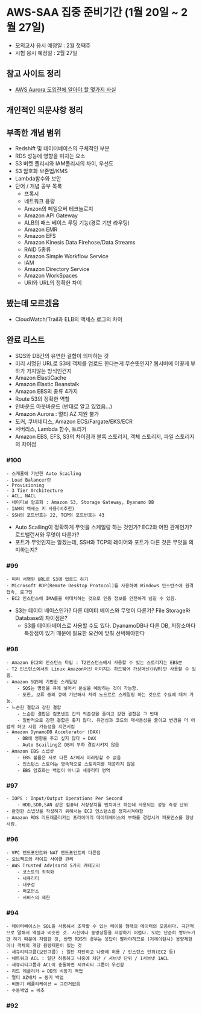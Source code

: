 # AWS-SAA 집중 준비기간 (1월 20일 ~ 2월 27일)

- 모의고사 응시 예정일 : 2월 첫째주
- 시험 응시 예정일 : 2월 27일

## 참고 사이트 정리
- [AWS Aurora 도입전에 알아야 할 몇가지 사실](https://link.medium.com/uH6SmWivLdb)

## 개인적인 의문사항 정리

## 부족한 개념 범위
- Redshift 및 데이터베이스의 구체적인 부분
- RDS 성능에 영향을 미치는 요소
- S3 버켓 폴리시와 IAM폴리시의 차이, 우선도
- S3 암호화 보존법/KMS
- Lambda함수와 보안
- 단어 / 개념 공부 목록
    - 프록시
    - 네트워크 용량
    - Amzon의 페일오버 테크놀로지
    - Amazon API Gateway
    - ALB의 패스 베이스 루팅 기능(경로 기반 라우팅)
    - Amazon EMR
    - Amazon EFS
    - Amazon Kinesis Data Firehose/Data Streams
    - RAID 5종류
    - Amazon Simple Workflow Service
    - IAM
    - Amazon Directory Service
    - Amazon WorkSpaces
    - URI와 URL의 정확한 차이

## 봤는데 모르겠음
- CloudWatch/Trail과 ELB의 액세스 로그의 차이

## 완료 리스트
- SQS와 DB간의 유연한 결합이 의미하는 것
- 미리 서명된 URL로 S3에 객체를 업로드 한다는게 무슨뜻인지? 웹서버에 어떻게 부하가 가지않는 방식인건지
- Amazon ElastiCache
- Amazon Elastic Beanstalk
- Amazon EBS의 종류 4가지
- Route 53의 정확한 역할
- 인바운드 아웃바운드 (반대로 알고 있었음...)
- Amazon Aurora : 멀티 AZ 지원 불가
- 도커, 쿠버네티스, Amazon ECS/Fargate/EKS/ECR
- 서버리스, Lambda 함수, 트리거
- Amazon EBS, EFS, S3의 차이점과 블록 스토리지, 객체 스토리지, 파일 스토리지의 차이점

### #100
```
- 스케쥴에 기반한 Auto Scailing
- Load Balancer란
- Provisioning
- 3 Tier Architecture
- ACL, NACL
- 네이티브 암호화 : Amazon S3, Storage Gateway, Dyanamo DB
- IAM의 엑세스 키 사용(비추천)
- SSH의 포트번호는 22, TCP의 포트번호는 43
```
- Auto Scailing이 정확하게 무엇을 스케일링 하는 것인가? EC2와 어떤 관계인가? 로드밸런서와 무엇이 다른가?
- 포트가 무엇인지는 알겠는데, SSH와 TCP의 레이어와 포트가 다른 것은 무엇을 의미하는지?

### #99
```
- 미리 서명된 URL로 S3에 업로드 하기
- Microsoft RDP(Remote Desktop Protocol)를 사용하여 Windows 인스턴스에 원격 접속, 로그인
- EC2 인스턴스에 IMA롤을 어태치하는 것으로 인증 정보를 안전하게 넘길 수 있음.
```

- S3는 데이터 베이스인가? 다른 데이터 베이스와 무엇이 다른가? File Storage와 Database의 차이점은?
    - S3를 데이터베이스로 사용할 수도 있다. DyanamoDB나 다른 DB, 저장소마다 특장점이 있기 때문에 필요한 요건에 맞춰 선택해야한다 

### #98
```
- Amazon EC2의 인스턴스 타입 : T2인스턴스에서 사용할 수 있는 스토리지는 EBS뿐
- T2 인스턴스에서의 Linux Amazon머신 이미지는 하드웨어 가상머신(HVM)만 사용할 수 있음.
- Amazon SQS에 기반한 스케일링
    - SQS는 명령을 큐에 넣어서 분실을 예방하는 것이 가능함.
    - 또한, 보류 중의 큐에 기반해서 처리 노드르르 스케일링 하는 것으로 수요에 대처 가능.
- 느슨한 결합과 강한 결합
    - 느슨한 결합은 컴포넨트 간의 의존성을 줄이고 강한 결합은 그 반대
    - 일반적으로 강한 결합은 좋지 않다. 유연성과 코드의 재사용성을 줄이고 변경을 더 어렵게 하고 시험 가능성을 지연시킴
- Amazon DynamoDB Accelerator (DAX)
    - DB에 영향을 주고 싶지 않다 = DAX
    - Auto Scailing은 DB의 부하 경감시키지 않음
- Amazon EBS 스냅샷
    - EBS 볼륨은 서로 다른 AZ에서 미러링할 수 없음
    - 인스턴스 스토어는 영속적으로 스토리지를 제공하지 않음
    - EBS 암호화는 백업이 아니고 세큐리티 영역
```

### #97
```
- IOPS : Input/Output Operations Per Second
    - HDD,SDD,SAN 같은 컴퓨터 저장장치를 벤치마크 하는데 사용되는 성능 측정 단위
- 완전한 스냅샷을 작성하기 위해서는 EC2 인스턴스를 정지시켜야함
- Amazon RDS 리드레플리카는 프라이머리 데이터베이스의 부하를 경감시켜 퍼포먼스를 향상시킴.
```
### #96
```
- VPC 엔드포인트와 NAT 엔드포인트의 다른점
- 오브젝트의 라이프 사이클 관리
- AWS Trusted Advisor의 5가지 카테고리
    - 코스트의 최적화
    - 세큐리티
    - 내구성
    - 퍼포먼스
    - 서비스의 제한
```

### #94
```
- 데이터베이스는 SQL을 사용해서 조작할 수 있는 테이블 형태의 데이터의 모음이다. 극단적으로 말해서 엑셀과 비슷한 것. 사진이나 동영상등을 저장하기 어렵다. S3는 단순히 쌓아두기만 하기 때문에 저렴한 것, 반면 RDS의 경우는 응답이 빨라야하므로 (저레이턴시) 용량제한이나 객체의 개당 용량제한이 있는 것
- 세큐리티그룹(보안그룹) : 일단 차단하고 나중에 허용 / 인스턴스 단위(EC2 등)
- 네트워크 ACL : 일단 허용하고 나중에 차단 / 서브넷 단위 / 1서브넷 1ACL
- 세큐리티그룹과 ACL이 충돌하면 세큐리티 그룹이 우선함
- 리드 레플리카 = DB의 비동기 백업
- 멀티 AZ배치 = 동기 백업
- 비동기 레플리케이션 = 그런거없음
- 수동백업 = 비추
```

### #92


